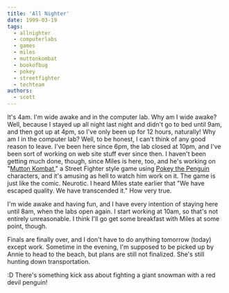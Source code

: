 ```yaml
---
title: 'All Nighter'
date: 1999-03-19
tags:
  - allnighter
  - computerlabs
  - games
  - miles
  - muttonkombat
  - bookofbug
  - pokey
  - streetfighter
  - techteam
authors:
  - scott
---
```


It's 4am. I'm wide awake and in the computer lab. Why am I wide awake? Well, because I stayed up all night last night and didn't go to bed until 9am, and then got up at 4pm, so I've only been up for 12 hours, naturally! Why am I in the computer lab? Well, to be honest, I can't think of any good reason to leave. I've been here since 6pm, the lab closed at 10pm, and I've been sort of working on web site stuff ever since then. I haven't been getting much done, though, since Miles is here, too, and he's working on "[Mutton Kombat](/downloads/mk/)," a Street Fighter style game using [Pokey the Penguin](http://yellow5.com/pokey/) characters, and it's amusing as hell to watch him work on it. The game is just like the comic. Neurotic. I heard Miles state earlier that "We have escaped quality. We have transcended it." How very true.

I'm wide awake and having fun, and I have every intention of staying here until 8am, when the labs open again. I start working at 10am, so that's not entirely unreasonable. I think I'll go get some breakfast with Miles at some point, though.

Finals are finally over, and I don't have to do anything tomorrow (today) except work. Sometime in the evening, I'm supposed to be picked up by Annie to head to the beach, but plans are still not finalized. She's still hunting down transportation.

:D There's something kick ass about fighting a giant snowman with a red devil penguin!
